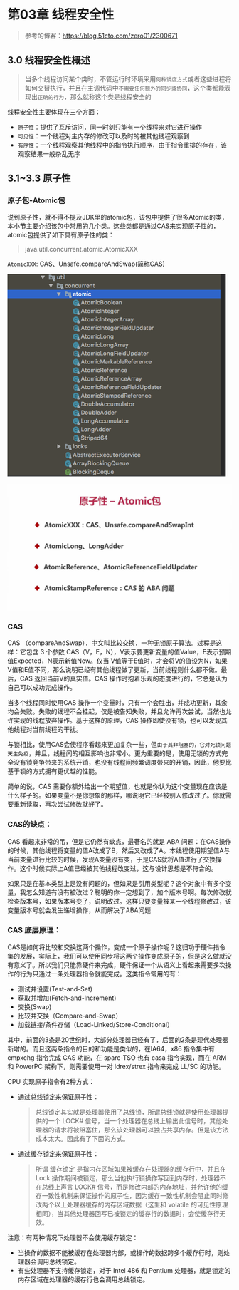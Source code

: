 # 第03章 线程安全性

> 参考的博客：https://blog.51cto.com/zero01/2300671

## 3.0 线程安全性概述

> 当多个线程访问某个类时，不管运行时环境采用`何种调度方式`或者这些进程将如何交替执行，并且在主调代码中`不需要任何额外的同步或协同`，这个类都能表现出`正确的行为`，那么就称这个类是线程安全的

线程安全性主要体现在三个方面：

+ `原子性`：提供了互斥访问，同一时刻只能有一个线程来对它进行操作
+ `可见性`：一个线程对主内存的修改可以及时的被其他线程观察到
+ `有序性`：一个线程观察其他线程中的指令执行顺序，由于指令重排的存在，该观察结果一般杂乱无序

## 3.1~3.3 原子性

### 原子包-Atomic包

说到原子性，就不得不提及JDK里的atomic包，该包中提供了很多Atomic的类，本小节主要介绍该包中常用的几个类。这些类都是通过CAS来实现原子性的，atomic包提供了如下具有原子性的类：

> java.util.concurrent.atomic.AtomicXXX

`AtomicXXX`: CAS、Unsafe.compareAndSwap(简称CAS)

![线程原子性的atomic包内容](images/Chapter03Security/线程原子性的atomic包内容.png)

![Atomic包解析](images/Chapter03Security/Atomic包解析.jpg)

### CAS

CAS （compareAndSwap），中文叫比较交换，一种无锁原子算法。过程是这样：它包含 3 个参数 CAS（V，E，N），V表示要更新变量的值Value，E表示预期值Expected，N表示新值New。仅当 V值等于E值时，才会将V的值设为N，如果V值和E值不同，那么说明已经有其他线程做了更新，当前线程则什么都不做。最后，CAS 返回当前V的真实值。CAS 操作时抱着乐观的态度进行的，它总是认为自己可以成功完成操作。

当多个线程同时使用CAS 操作一个变量时，只有一个会胜出，并成功更新，其余均会失败。失败的线程不会挂起，仅是被告知失败，并且允许再次尝试，当然也允许实现的线程放弃操作。基于这样的原理，CAS 操作即使没有锁，也可以发现其他线程对当前线程的干扰。

与锁相比，使用CAS会使程序看起来更加复杂一些，但`由于其非阻塞的，它对死锁问题天生免疫`，并且，线程间的相互影响也非常小。更为重要的是，使用无锁的方式完全没有锁竞争带来的系统开销，也没有线程间频繁调度带来的开销，因此，他要比基于锁的方式拥有更优越的性能。

简单的说，CAS 需要你额外给出一个期望值，也就是你认为这个变量现在应该是什么样子的。如果变量不是你想象的那样，哪说明它已经被别人修改过了。你就需要重新读取，再次尝试修改就好了。

### CAS的缺点：

CAS 看起来非常的吊，但是它仍然有缺点，最著名的就是 ABA 问题：在CAS操作的时候，其他线程将变量的值A改成了B，然后又改成了A。本线程使用期望值A与当前变量进行比较的时候，发现A变量没有变，于是CAS就将A值进行了交换操作。这个时候实际上A值已经被其他线程改变过，这与设计思想是不符合的。

如果只是在基本类型上是没有问题的，但如果是引用类型呢？这个对象中有多个变量，我怎么知道有没有被改过？聪明的你一定想到了，加个版本号啊。每次修改就检查版本号，如果版本号变了，说明改过。这样只要变量被某一个线程修改过，该变量版本号就会发生递增操作，从而解决了ABA问题

### CAS 底层原理：

CAS是如何将比较和交换这两个操作，变成一个原子操作呢？这归功于硬件指令集的发展，实际上，我们可以使用同步将这两个操作变成原子的，但是这么做就没有意义了。所以我们只能靠硬件来完成，硬件保证一个从语义上看起来需要多次操作的行为只通过一条处理器指令就能完成。这类指令常用的有：

+ 测试并设置(Test-and-Set)
+ 获取并增加(Fetch-and-Increment)
+ 交换(Swap)
+ 比较并交换（Compare-and-Swap）
+ 加载链接/条件存储（Load-Linked/Store-Conditional）

其中，前面的3条是20世纪时，大部分处理器已经有了，后面的2条是现代处理器新增的。而且这两条指令的目的和功能是类似的，在IA64，x86 指令集中有 cmpxchg 指令完成 CAS 功能，在 sparc-TSO 也有 casa 指令实现，而在 ARM 和 PowerPC 架构下，则需要使用一对 ldrex/strex 指令来完成 LL/SC 的功能。

CPU 实现原子指令有2种方式：

+ 通过总线锁定来保证原子性：
  > 总线锁定其实就是处理器使用了总线锁，所谓总线锁就是使用处理器提供的一个 LOCK# 信号，当一个处理器在总线上输出此信号时，其他处理器的请求将被阻塞住，那么该处理器可以独占共享内存。但是该方法成本太大。因此有了下面的方式。
+ 通过缓存锁定来保证原子性：
  > 所谓 缓存锁定 是指内存区域如果被缓存在处理器的缓存行中，并且在Lock 操作期间被锁定，那么当他执行锁操作写回到内存时，处理器不在总线上声言 LOCK# 信号，而是修改内部的内存地址，并允许他的缓存一致性机制来保证操作的原子性，因为缓存一致性机制会阻止同时修改两个以上处理器缓存的内存区域数据（这里和 volatile 的可见性原理相同），当其他处理器回写已被锁定的缓存行的数据时，会使缓存行无效。


注意：有两种情况下处理器不会使用缓存锁定：

+ 当操作的数据不能被缓存在处理器内部，或操作的数据跨多个缓存行时，则处理器会调用总线锁定。
+ 有些处理器不支持缓存锁定，对于 Intel 486 和 Pentium 处理器，就是锁定的内存区域在处理器的缓存行也会调用总线锁定。

